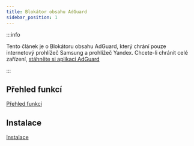 ```yaml
---
title: Blokátor obsahu AdGuard
sidebar_position: 1
---
```


:::info

Tento článek je o Blokátoru obsahu AdGuard, který chrání pouze internetový prohlížeč Samsung a prohlížeč Yandex. Chcete-li chránit celé zařízení, [stáhněte si aplikaci AdGuard](https://agrd.io/download-kb-adblock)

:::

## Přehled funkcí

[Přehled funkcí](/adguard-content-blocker/overview.md)

## Instalace

[Instalace](/adguard-content-blocker/installation.md)
